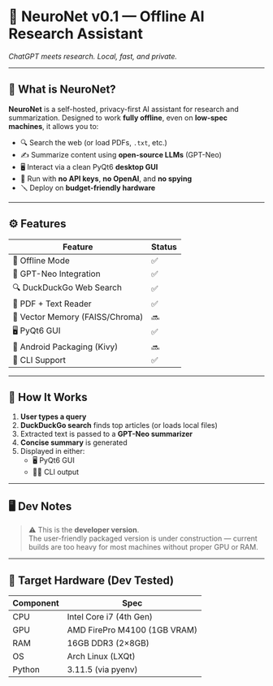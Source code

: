 # 🧠 NeuroNet v0.1 — Offline AI Research Assistant  
*ChatGPT meets research. Local, fast, and private.*

---

## 📌 What is NeuroNet?

**NeuroNet** is a self-hosted, privacy-first AI assistant for research and summarization. Designed to work **fully offline**, even on **low-spec machines**, it allows you to:

- 🔍 Search the web (or load PDFs, `.txt`, etc.)
- ✍️ Summarize content using **open-source LLMs** (GPT-Neo)
- 🖥️ Interact via a clean PyQt6 **desktop GUI**
- 🧠 Run with **no API keys**, **no OpenAI**, and **no spying**
- 🪛 Deploy on **budget-friendly hardware**

---

## ⚙️ Features

| Feature                        | Status |
|-------------------------------|--------|
| 🔌 Offline Mode               | ✅     |
| 🧠 GPT-Neo Integration        | ✅     |
| 🔍 DuckDuckGo Web Search     | ✅     |
| 📄 PDF + Text Reader         | ✅     |
| 🧰 Vector Memory (FAISS/Chroma) | 🔜     |
| 🖥️ PyQt6 GUI                  | ✅     |
| 📱 Android Packaging (Kivy)   | 🔜     |
| 💬 CLI Support                | ✅     |

---

## 🧠 How It Works

1. **User types a query**
2. **DuckDuckGo search** finds top articles (or loads local files)
3. Extracted text is passed to a **GPT-Neo summarizer**
4. **Concise summary** is generated
5. Displayed in either:
   - 🖥️ PyQt6 GUI
   - 🧑‍💻 CLI output

---

## 🖥️ Dev Notes

> ⚠️ This is the **developer version**.  
> The user-friendly packaged version is under construction — current builds are too heavy for most machines without proper GPU or RAM.

---

## 🧪 Target Hardware (Dev Tested)

| Component     | Spec                      |
|--------------|---------------------------|
| CPU          | Intel Core i7 (4th Gen)   |
| GPU          | AMD FirePro M4100 (1GB VRAM) |
| RAM          | 16GB DDR3 (2×8GB)         |
| OS           | Arch Linux (LXQt)         |
| Python       | 3.11.5 (via pyenv)        |
